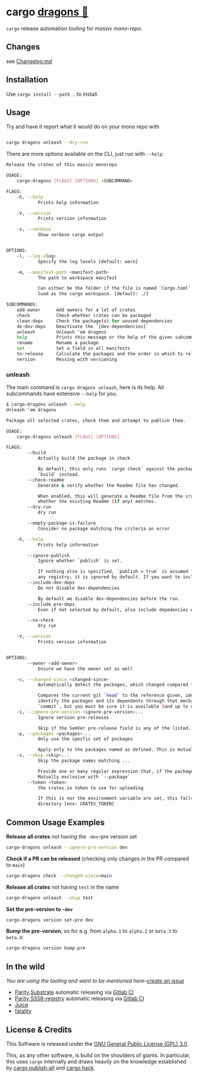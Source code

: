 # cargo [dragons 🐉](https://github.com/drahnr/cargo-dragons)

`cargo` release automation tooling for _massiv mono-repo_.

## Changes

see [Changelog.md](./Changelog.md)

## Installation

Use `cargo install --path .` to install.

## Usage

Try and have it report what it would do on your mono repo with

```bash

cargo dragons unleash --dry-run
```

There are more options available on the CLI, just run with `--help`:

```bash
Release the crates of this massiv monorepo

USAGE:
    cargo-dragons [FLAGS] [OPTIONS] <SUBCOMMAND>

FLAGS:
    -h, --help
            Prints help information

    -V, --version
            Prints version information

    -v, --verbose
            Show verbose cargo output


OPTIONS:
    -l, --log <log>
            Specify the log levels [default: warn]

    -m, --manifest-path <manifest-path>
            The path to workspace manifest

            Can either be the folder if the file is named `Cargo.toml` or the path to the specific `.toml`-manifest to
            load as the cargo workspace. [default: ./]

SUBCOMMANDS:
    add-owner      Add owners for a lot of crates
    check          Check whether crates can be packaged
    clean-deps     Check the package(s) for unused dependencies
    de-dev-deps    Deactivate the `[dev-dependencies]`
    unleash        Unleash ’em dragons
    help           Prints this message or the help of the given subcommand(s)
    rename         Rename a package
    set            Set a field in all manifests
    to-release     Calculate the packages and the order in which to release
    version        Messing with versioning
```

### unleash

The main command is `cargo dragons unleash`, here is its help. All subcommands have extensive `--help` for you.

```bash
$ cargo-dragons unleash --help
Unleash ’em dragons

Package all selected crates, check them and attempt to publish them.

USAGE:
    cargo-dragons unleash [FLAGS] [OPTIONS]

FLAGS:
        --build
            Actually build the package in check

            By default, this only runs `cargo check` against the package build. Set this flag to have it run an actual
            `build` instead.
        --check-readme
            Generate & verify whether the Readme file has changed.

            When enabled, this will generate a Readme file from the crate’s doc comments (using cargo-readme), and check
            whether the existing Readme (if any) matches.
        --dry-run
            dry run

        --empty-package-is-failure
            Consider no package matching the criteria an error

    -h, --help
            Prints help information

        --ignore-publish
            Ignore whether `publish` is set.

            If nothing else is specified, `publish = true` is assumed for every package. If publish is set to false or
            any registry, it is ignored by default. If you want to include it regardless, set this flag.
        --include-dev-deps
            Do not disable dev-dependencies

            By default we disable dev-dependencies before the run.
        --include-pre-deps
            Even if not selected by default, also include depedencies with a pre (cascading)

        --no-check
            dry run

    -V, --version
            Prints version information


OPTIONS:
        --owner <add-owner>
            Ensure we have the owner set as well

    -c, --changed-since <changed-since>
            Automatically detect the packages, which changed compared to the given git commit.

            Compares the current git `head` to the reference given, identifies which files changed and attempts to
            identify the packages and its dependents through that mechanism. You can use any `tag`, `branch` or
            `commit`, but you must be sure it is available (and up to date) locally.
    -i, --ignore-pre-version <ignore-pre-version>...
            Ignore version pre-releases

            Skip if the SemVer pre-release field is any of the listed. Mutually exclusive with `--package`
    -p, --packages <packages>...
            Only use the specfic set of packages

            Apply only to the packages named as defined. This is mutually exclusive with skip and ignore-version-pre.
    -s, --skip <skip>...
            Skip the package names matching ...

            Provide one or many regular expression that, if the package name matches, means we skip that package.
            Mutually exclusive with `--package`
        --token <token>
            the crates.io token to use for uploading

            If this is nor the environment variable are set, this falls back to the default value provided in the user
            directory [env: CRATES_TOKEN]
```

## Common Usage Examples

**Release all crates** not having the `-dev`-pre version set
```bash
cargo-dragons unleash --ignore-pre-version dev
```

**Check if a PR can be released** (checking only changes in the PR compared to `main`)
```bash
cargo-dragons check --changed-since=main
```

**Release all crates** not having `test` in the name
```bash
cargo-dragons unleash --skip test
```

**Set the pre-version to `-dev`**
```bash
cargo-dragons version set-pre dev
```

**Bump the pre-version**, so for e.g. from `alpha.1` to `alpha.2` or `beta.3` to `beta.4`:
```bash
cargo-dragons version bump-pre
```

## In the wild

_You are using the tooling and want to be mentioned here–[create an issue](https://github.com/gnunicorn/cargo-dragons/issues/new)_

 - [Parity Substrate](https://github.com/paritytech/substrate) automatic releasing via [Gitlab CI](https://github.com/paritytech/substrate/blob/master/.gitlab-ci.yml)
 - [Parity SS58-registry](https://github.com/paritytech/ss58-registry) automatic releasing via [Gitlab CI](https://github.com/paritytech/ss58-registry/blob/main/.gitlab-ci.yml)
 - [Juice](https://github.com/spearow/juice)
 - [fatality](https://github.com/drahnr/fatality)

## License & Credits

This Software is released under the [GNU General Public License (GPL) 3.0](https://www.gnu.org/licenses/gpl-3.0.en.html).

This, as any other software, is build on the shoulders of giants. In particular, this uses `cargo` internally and draws heavily on the knowledge established by [cargo publish-all](https://gitlab.com/torkleyy/cargo-publish-all) and [cargo hack](https://github.com/taiki-e/cargo-hack).
